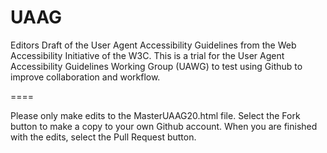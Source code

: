 UAAG
====
Editors Draft of the User Agent Accessibility Guidelines from the Web Accessibility Initiative of the W3C.  This is a trial for the User Agent Accessibility Guidelines Working Group (UAWG) to test using Github to improve collaboration and workflow.  

====

Please only make edits to the MasterUAAG20.html file. Select the Fork button to make a copy to your own Github account. When you are finished with the edits, select the  Pull Request button. 
